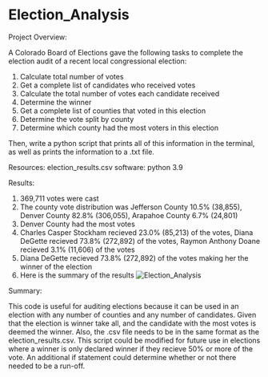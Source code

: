 # Election_Analysis

Project Overview:

  A Colorado Board of Elections gave the following tasks to complete the election audit of a recent local congressional election: 
  
  1) Calculate total number of votes
  2) Get a complete list of candidates who received votes
  3) Calculate the total number of votes each candidate received
  4) Determine the winner
  5) Get a complete list of counties that voted in this election
  6) Determine the vote split by county
  7) Determine which county had the most voters in this election
  
  Then, write a python script that prints all of this information in the terminal, as well as prints the information to a .txt file.
  
Resources:
  election_results.csv
  software: python 3.9

Results:
  1) 369,711 votes were cast
  2) The county vote distribution was Jefferson County 10.5% (38,855), Denver County 82.8% (306,055), Arapahoe County 6.7% (24,801)
  3) Denver County had the most votes
  4) Charles Casper Stockham recieved 23.0% (85,213) of the votes, Diana DeGette recieved 73.8% (272,892) of the votes, Raymon Anthony Doane recieved 3.1%       (11,606) of the votes
  5) Diana DeGette recieved 73.8% (272,892) of the votes making her the winner of the election
  6) Here is the summary of the results ![Election_Analysis](../Election_reults_terminal_picture.png)
  
Summary:
  
  This code is useful for auditing elections because it can be used in an election with any number of counties and any number of candidates. Given that the election is winner take all, and the candidate with the most votes is deemed the winner. Also, the .csv file needs to be in the same format as the election_results.csv. This script could be modified for future use in elections where a winner is only declared winner if they recieve 50% or more of the vote. An additional if statement could determine whether or not there needed to be a run-off.
